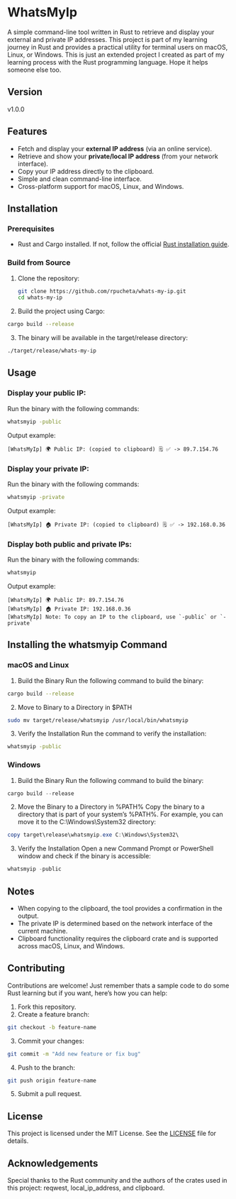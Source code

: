 # WhatsMyIp
A simple command-line tool written in Rust to retrieve and display your external and private IP addresses. This project is part of my learning journey in Rust and provides a practical utility for terminal users on macOS, Linux, or Windows.
This is just an extended project I created as part of my learning process with the Rust programming language. Hope it helps someone else too.

## Version
v1.0.0

## Features

- Fetch and display your **external IP address** (via an online service).
- Retrieve and show your **private/local IP address** (from your network interface).
- Copy your IP address directly to the clipboard.
- Simple and clean command-line interface.
- Cross-platform support for macOS, Linux, and Windows.

## Installation

### Prerequisites

- Rust and Cargo installed. If not, follow the official [Rust installation guide](https://www.rust-lang.org/tools/install).

### Build from Source

1. Clone the repository:

   ```bash
   git clone https://github.com/rpucheta/whats-my-ip.git
   cd whats-my-ip
    ```

2.	Build the project using Cargo:

   ```bash
   cargo build --release
   ```
   
3.	The binary will be available in the target/release directory:

   ```bash
   ./target/release/whats-my-ip
   ```

## Usage
### Display your **public IP**:

Run the binary with the following commands:
   ```bash
   whatsmyip -public
   ```
Output example:
```
[WhatsMyIp] 🌍 Public IP: (copied to clipboard) 🗒️ ✅ -> 89.7.154.76
```

### Display your **private IP**:

Run the binary with the following commands:
   ```bash
   whatsmyip -private
   ```
Output example:
```
[WhatsMyIp] 🏠 Private IP: (copied to clipboard) 🗒️ ✅ -> 192.168.0.36
```

### Display both public and private IPs:

Run the binary with the following commands:
   ```bash
  whatsmyip
   ```
Output example:
```
[WhatsMyIp] 🌍 Public IP: 89.7.154.76
[WhatsMyIp] 🏠 Private IP: 192.168.0.36
[WhatsMyIp] Note: To copy an IP to the clipboard, use `-public` or `-private`
```

## Installing the whatsmyip Command
### macOS and Linux
1.	Build the Binary
Run the following command to build the binary:
```bash
cargo build --release
```
2. Move to Binary to a Directory in $PATH
```bash
sudo mv target/release/whatsmyip /usr/local/bin/whatsmyip 
```
3.	Verify the Installation
Run the command to verify the installation:
```bash
whatsmyip -public
```

### Windows
1.	Build the Binary
      Run the following command to build the binary:
```powershell
cargo build --release
```
2. Move the Binary to a Directory in %PATH%
Copy the binary to a directory that is part of your system’s %PATH%. For example, you can move it to the C:\Windows\System32 directory:
```powershell
copy target\release\whatsmyip.exe C:\Windows\System32\
```  
3. Verify the Installation
Open a new Command Prompt or PowerShell window and check if the binary is accessible:
```powershell
whatsmyip -public
```

## Notes
- When copying to the clipboard, the tool provides a confirmation in the output.
- The private IP is determined based on the network interface of the current machine.
- Clipboard functionality requires the clipboard crate and is supported across macOS, Linux, and Windows.

## Contributing
Contributions are welcome! Just remember thats a sample code to do some Rust learning but if you want, here’s how you can help:
1.	Fork this repository.
2.	Create a feature branch:
```bash
git checkout -b feature-name
```
3. Commit your changes:
```bash
git commit -m "Add new feature or fix bug"
```
4. Push to the branch:
```bash
git push origin feature-name
```
5. Submit a pull request.

## License
This project is licensed under the MIT License. See the [LICENSE](https://opensource.org/licenses/MIT) file for details.

## Acknowledgements
Special thanks to the Rust community and the authors of the crates used in this project: reqwest, local_ip_address, and clipboard.